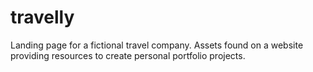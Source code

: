 # travelly
Landing page for a fictional travel company.
Assets found on a website providing resources to create personal portfolio projects.
